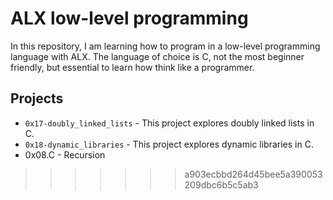 # ALX low-level programming
In this repository, I am learning how to program in a low-level programming language with ALX. The language of choice is C, not the most beginner friendly, but essential to learn how think like a programmer.

## Projects
- `0x17-doubly_linked_lists` - This project explores doubly linked lists in C.
- `0x18-dynamic_libraries` - This project explores dynamic libraries in C.
- 0x08.C - Recursion
>>>>>>> a903ecbbd264d45bee5a390053209dbc6b5c5ab3
